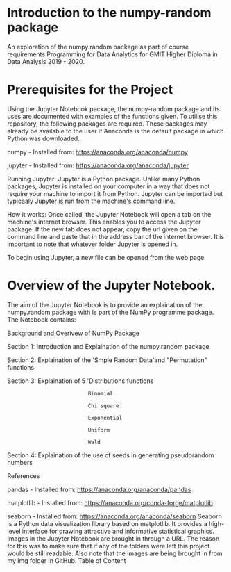 # Introduction to the numpy-random package
An exploration of the numpy.random package as part of course requirements Programming for Data Analytics for GMIT Higher Diploma in Data Analysis 2019 - 2020.

# Prerequisites for the Project
Using the Jupyter Notebook package, the numpy-random package and its uses are documented with examples of the functions given. To utilise this repository, the following packages are required. These packages may already be available to the user if Anaconda is the default package in which Python was downloaded. 

numpy - Installed from: https://anaconda.org/anaconda/numpy

jupyter - Installed from: https://anaconda.org/anaconda/jupyter 

Running Jupyter: 
Jupyter is a Python package. Unlike many Python packages, Jupyter is installed on your computer in a way that does not require your machine to import it from Python. Jupyter can be imported but typicaaly Jupyter is run from the machine's command line.

How it works: 
Once called, the Jupyter Notebook will open a tab on the machine's internet browser. This enables you to access the Jupyter package. If the new tab does not appear, copy the url given on the command line and paste that in the address bar of the internet browser. It is important to note that whatever folder Jupyter is opened in. 

To begin using Jupyter, a new file can be opened from the web page. 


# Overview of the Jupyter Notebook.

The aim of the Jupyter Notebook is to provide an explaination of the numpy.random package with is part of the NumPy programme package. The Notebook contains: 

Background and Overivew of NumPy Package

Section 1: Introduction and Explaination of the numpy.random package

Section 2: Explaination of the 'Smple Random Data'and "Permutation" functions

Section 3: Explaination of 5 'Distributions'functions

                              Binomial 
                              
                              Chi square
                              
                              Exponential
                              
                              Uniform
                              
                              Wald
                              
Section 4: Explaination of the use of seeds in generating pseudorandom numbers

References




pandas - Installed from: https://anaconda.org/anaconda/pandas

matplotlib - Installed from: https://anaconda.org/conda-forge/matplotlib

seaborn - Installed from: https://anaconda.org/anaconda/seaborn
Seaborn is a Python data visualization library based on matplotlib. It provides a high-level interface for drawing attractive and informative statistical graphics.
Images in the Jupyter Notebook are brought in through a URL. The reason for this was to make sure that if any of the folders were left this project would be still readable.
Also note that the images are being brought in from my img folder in GitHub.
Table of Content 

